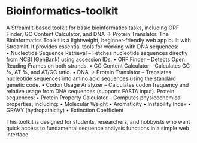 # Bioinformatics-toolkit
 A Streamlit-based toolkit for basic bioinformatics tasks, including ORF Finder, GC Content Calculator, and DNA → Protein Translator.
 The Bioinformatics Toolkit is a lightweight, beginner-friendly web app built with Streamlit. It provides essential tools for working with DNA sequences:	
 	•	Nucleotide Sequence Retrieval – Fetches nucleotide sequences directly from NCBI (GenBank) using accession IDs.
	•	ORF Finder – Detects Open Reading Frames on both strands.
	•	GC Content Calculator – Calculates GC %, AT %, and AT/GC ratio.
	•	DNA → Protein Translator – Translates nucleotide sequences into amino acid sequences using the standard genetic code.
 	•	Codon Usage Analyzer – Calculates codon frequency and relative usage from DNA sequences (supports FASTA input).
Protein sequences:
	•	Protein Property Calculator – Computes physicochemical properties, including:
	•	Molecular Weight
	•	Aromaticity
	•	Instability Index
	•	GRAVY (hydropathicity)
	•	Extinction Coefficient


This toolkit is designed for students, researchers, and hobbyists who want quick access to fundamental sequence analysis functions in a simple web interface.
